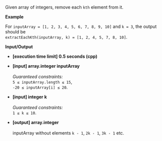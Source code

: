 Given array of integers, remove each `kth` element from it.

__Example__

For `inputArray = [1, 2, 3, 4, 5, 6, 7, 8, 9, 10]` and `k = 3`, the output should be <br/>
`extractEachKth(inputArray, k) = [1, 2, 4, 5, 7, 8, 10]`.

__Input/Output__

+ __[execution time limit] 0.5 seconds (cpp)__

+ __[input] array.integer inputArray__<br/><br/>_Guaranteed constraints:_<br/>`5 ≤ inputArray.length ≤ 15`,<br/>`-20 ≤ inputArray[i] ≤ 20`.

+ __[input] integer k__<br/><br/>_Guaranteed constraints:_<br/>`1 ≤ k ≤ 10`.

+ __[output] array.integer__<br/><br/>inputArray without elements `k - 1`, `2k - 1`, `3k - 1` etc.

